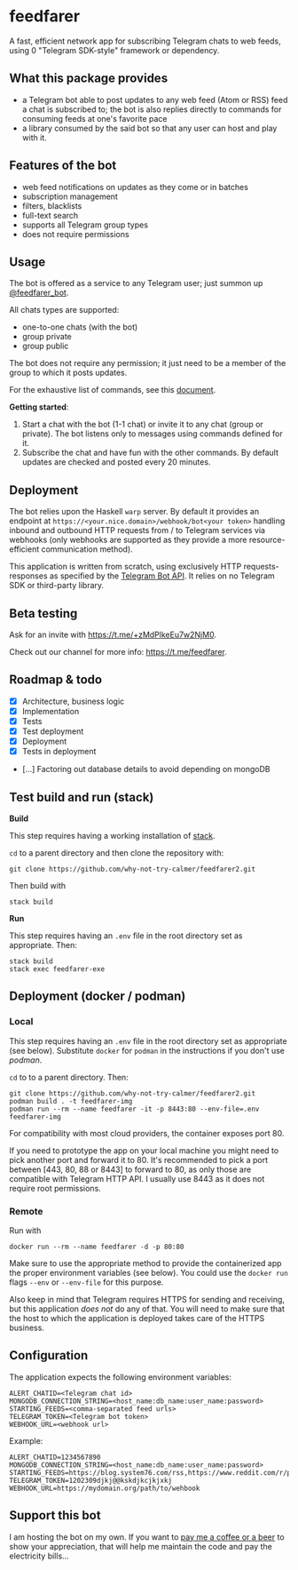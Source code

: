 # feedfarer
A fast, efficient network app for subscribing Telegram chats to web feeds, using 0 "Telegram SDK-style" framework or dependency.

## What this package provides
- a Telegram bot able to post updates to any web feed (Atom or RSS) feed a chat is subscribed to; the bot is also replies directly to commands for consuming feeds at one's favorite pace
- a library consumed by the said bot so that any user can host and play with it.

## Features of the bot
- web feed notifications on updates as they come or in batches
- subscription management
- filters, blacklists
- full-text search
- supports all Telegram group types
- does not require permissions

## Usage
The bot is offered as a service to any Telegram user; just summon up [@feedfarer_bot](https://t.me/feedfarer_bot).

All chats types are supported:
- one-to-one chats (with the bot)
- group private
- group public

The bot does not require any permission; it just need to be a member of the group to which it posts updates.

For the exhaustive list of commands, see this [document](https://github.com/why-not-try-calmer/feedfarer2/blob/dev/COMMANDS.md).

__Getting started__:

1. Start a chat with the bot (1-1 chat) or invite it to any chat (group or private). The bot listens only to messages using commands defined for it.
2. Subscribe the chat and have fun with the other commands. By default updates are checked and posted every 20 minutes.

## Deployment 
The bot relies upon the Haskell `warp` server. By default it provides an endpoint at `https://<your.nice.domain>/webhook/bot<your token>` handling inbound and outbound HTTP requests from / to Telegram services via webhooks (only webhooks are supported as they provide a more resource-efficient communication method). 

This application is written from scratch, using exclusively HTTP requests-responses as specified by the [Telegram Bot API](https://core.telegram.org/bots/api). It relies on no Telegram SDK or third-party library.

## Beta testing
Ask for an invite with https://t.me/+zMdPlkeEu7w2NjM0.

Check out our channel for more info: https://t.me/feedfarer.

## Roadmap & todo
- [x] Architecture, business logic
- [x] Implementation
- [x] Tests
- [x] Test deployment
- [x] Deployment
- [x] Tests in deployment
- [...] Factoring out database details to avoid depending on mongoDB

## Test build and run (stack)

__Build__

This step requires having a working installation of [stack](https://docs.haskellstack.org/).

`cd` to a parent directory and then clone the repository with:
```
git clone https://github.com/why-not-try-calmer/feedfarer2.git
```
Then build with
```
stack build
```
__Run__

This step requires having an `.env` file in the root directory set as appropriate. Then:
```
stack build
stack exec feedfarer-exe
```

## Deployment (docker / podman)
### Local

This step requires having an `.env` file in the root directory set as appropriate (see below). Substitute `docker` for `podman` in the instructions if you don't use _podman_.

`cd` to to a parent directory. Then:
```
git clone https://github.com/why-not-try-calmer/feedfarer2.git
podman build . -t feedfarer-img
podman run --rm --name feedfarer -it -p 8443:80 --env-file=.env feedfarer-img
```

For compatibility with most cloud providers, the container exposes port 80.

If you need to prototype the app on your local machine you might need to pick another port and forward it to 80. It's recommended to pick a port between [443, 80, 88 or 8443] to forward to 80, as only those are compatible with Telegram HTTP API. I usually use 8443 as it does not require root permissions.

### Remote
Run with 

```
docker run --rm --name feedfarer -d -p 80:80
```

Make sure to use the appropriate method to provide the containerized app the proper environment variables (see below). You could use the `docker run` flags `--env` or `--env-file` for this purpose.

Also keep in mind that Telegram requires HTTPS for sending and receiving, but this application _does not_ do any of that. You will need to make sure that the host to which the application is deployed takes care of the HTTPS business.

## Configuration
The application expects the following environment variables:
```
ALERT_CHATID=<Telegram chat id>
MONGODB_CONNECTION_STRING=<host_name:db_name:user_name:password>
STARTING_FEEDS=<comma-separated feed urls>
TELEGRAM_TOKEN=<Telegram bot token>
WEBHOOK_URL=<webhook url>
```
Example:
```
ALERT_CHATID=1234567890
MONGODB_CONNECTION_STRING=<host_name:db_name:user_name:password>
STARTING_FEEDS=https://blog.system76.com/rss,https://www.reddit.com/r/pop_os.rss
TELEGRAM_TOKEN=1202309djkj@@kskdjkcjkjxkj
WEBHOOK_URL=https://mydomain.org/path/to/wehbook

```

## Support this bot
I am hosting the bot on my own. If you want to [pay me a coffee or a beer](https://paypal.me/WhyNotTryCalmer) to show your appreciation, that will help me maintain the code and pay the electricity bills...
